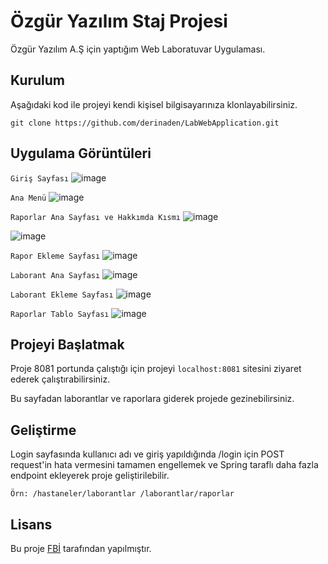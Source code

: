 # Özgür Yazılım Staj Projesi

Özgür Yazılım A.Ş için yaptığım Web Laboratuvar Uygulaması.

## Kurulum

Aşağıdaki kod ile projeyi kendi kişisel bilgisayarınıza klonlayabilirsiniz.

```
git clone https://github.com/derinaden/LabWebApplication.git
```

## Uygulama Görüntüleri

``Giriş Sayfası``
![image](https://user-images.githubusercontent.com/57384157/190938923-b0cde30f-4bde-4662-82ed-aaf917a77ad6.png)

``Ana Menü``
![image](https://user-images.githubusercontent.com/57384157/190939491-400fec59-aad1-4536-b128-d6d668703f7b.png)

``Raporlar Ana Sayfası ve Hakkımda Kısmı``
![image](https://user-images.githubusercontent.com/57384157/190939710-1dfc5442-8e3f-44e9-b4bc-890e098dd694.png)

![image](https://user-images.githubusercontent.com/57384157/190939833-6b401b74-7e6b-4ce9-b014-88417633afee.png)

``Rapor Ekleme Sayfası``
![image](https://user-images.githubusercontent.com/57384157/190940702-cc425ce8-e976-44c4-81f8-81714e58dc4f.png)

``Laborant Ana Sayfası``
![image](https://user-images.githubusercontent.com/57384157/190940160-26b60308-812a-439c-89ef-daf2868fd4ee.png)

``Laborant Ekleme Sayfası``
![image](https://user-images.githubusercontent.com/57384157/190940475-a3d7f957-7294-4129-84b8-9816aa876713.png)

``Raporlar Tablo Sayfası``
![image](https://user-images.githubusercontent.com/57384157/190940790-63b43fa9-6fe2-406d-af57-72cf44559e5e.png)


## Projeyi Başlatmak
Proje 8081 portunda çalıştığı için projeyi 
``localhost:8081``
sitesini ziyaret ederek çalıştırabilirsiniz.

Bu sayfadan laborantlar ve raporlara giderek projede gezinebilirsiniz.

## Geliştirme
Login sayfasında kullanıcı adı ve giriş yapıldığında /login için POST request'in hata vermesini tamamen engellemek ve Spring taraflı daha fazla endpoint ekleyerek proje geliştirilebilir.

``
Örn:
/hastaneler/laborantlar
/laborantlar/raporlar
``

## Lisans
Bu proje [FBİ](https://github.com/derinaden) tarafından yapılmıştır.
